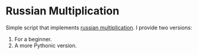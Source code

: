 # Russian Multiplication

Simple script that implements [russian multiplication](https://en.wikipedia.org/wiki/Ancient_Egyptian_multiplication). I provide two versions: 
1. For a beginner.
2. A more Pythonic version. 
